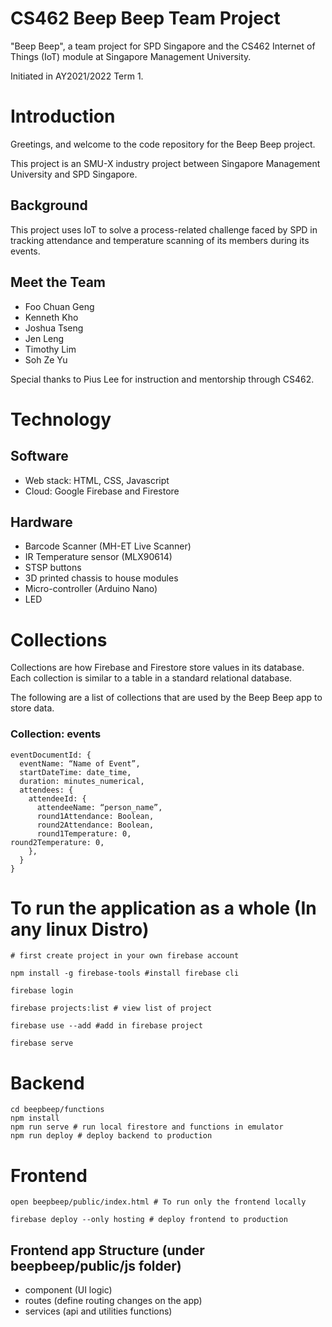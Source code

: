 # CS462 Beep Beep Team Project
"Beep Beep", a team project for SPD Singapore and the CS462 Internet of Things (IoT) module at Singapore Management University.

Initiated in AY2021/2022 Term 1.

# Introduction
Greetings, and welcome to the code repository for the Beep Beep project.

This project is an SMU-X industry project between Singapore Management University and SPD Singapore.

## Background
This project uses IoT to solve a process-related challenge faced by SPD in tracking attendance and temperature scanning of its members during its events.

## Meet the Team
- Foo Chuan Geng
- Kenneth Kho 
- Joshua Tseng
- Jen Leng
- Timothy Lim 
- Soh Ze Yu

Special thanks to Pius Lee for instruction and mentorship through CS462.

# Technology

## Software
- Web stack: HTML, CSS, Javascript
- Cloud: Google Firebase and Firestore

## Hardware
- Barcode Scanner (MH-ET Live Scanner)
- IR Temperature sensor (MLX90614)
- STSP buttons
- 3D printed chassis to house modules
- Micro-controller (Arduino Nano)
- LED 

# Collections
Collections are how Firebase and Firestore store values in its database. Each collection is similar to a table in a standard relational database.

The following are a list of collections that are used by the Beep Beep app to store data.

### Collection: events
```
eventDocumentId: {
  eventName: “Name of Event”,
  startDateTime: date_time,
  duration: minutes_numerical,
  attendees: {
    attendeeId: {
      attendeeName: “person_name”,
      round1Attendance: Boolean,
      round2Attendance: Boolean,
      round1Temperature: 0,
round2Temperature: 0,
    },
  }
}
``` 

# To run the application as a whole (In any linux Distro)

``` 
# first create project in your own firebase account 

npm install -g firebase-tools #install firebase cli

firebase login 

firebase projects:list # view list of project 

firebase use --add #add in firebase project  

firebase serve 
```

# Backend 

```
cd beepbeep/functions 
npm install 
npm run serve # run local firestore and functions in emulator 
npm run deploy # deploy backend to production 
```

# Frontend  
```
open beepbeep/public/index.html # To run only the frontend locally

firebase deploy --only hosting # deploy frontend to production 
```

## Frontend app Structure (under beepbeep/public/js folder)
- component (UI logic)
- routes (define routing changes on the app)
- services (api and utilities functions)